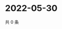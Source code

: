 # 2022-05-30

共 0 条

<!-- BEGIN WEIBO -->
<!-- 最后更新时间 Mon May 30 2022 14:24:29 GMT+0800 (China Standard Time) -->

<!-- END WEIBO -->
